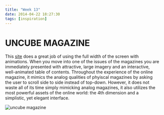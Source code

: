 ```yaml
---
title: "Week 13"
date: 2014-04-22 18:27:30 
tags: [inspiration] 
---
```




# UNCUBE MAGAZINE

This [site](http://www.uncubemagazine.com/magazines) does a great job of using the full width of the screen with animations.  When you move into one of the issues of the magazines you are immediately presented with attractive, large imagery and an interactive, well-animated table of contents.  Throughout the experience of the online magazine, it mimics the analog qualities of phyiscal magazines by asking the user to scroll side to side instead of top-down.  However, it does not waste all of its time simply mimicking analog magazines, it also utilizes the most powerful assets of the online world: the 4th dimension and a simplistic, yet elegant interface.  

![uncube magazine](http://www.unknownfieldsdivision.com/blog/wp-content/uploads/2013/03/uncube-magazine-profile.jpg)